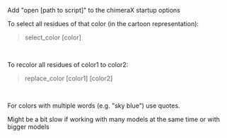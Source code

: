 Add "open [path to script]" to the chimeraX startup options

To select all residues of that color (in the cartoon representation):
>select_color [color]
<br/>

To recolor all residues of color1 to color2:
>replace_color [color1] [color2]
<br/>


For colors with multiple words (e.g. "sky blue") use quotes.

Might be a bit slow if working with many models at the same time or with bigger models
